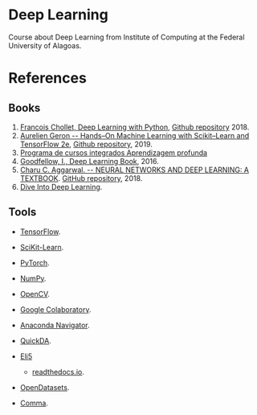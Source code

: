 # Deep Learning

Course about Deep Learning from Institute of Computing at the Federal University of Alagoas.

# References
## Books
1. [Francois Chollet, Deep Learning with Python](https://www.amazon.com.br/Deep-Learning-Python-Francois-Chollet/dp/1617294438), [Github repository](https://github.com/fchollet/deep-learning-with-python-notebooks) 2018.
1. [Aurelien Geron -- Hands–On Machine Learning with Scikit–Learn and TensorFlow 2e](https://www.amazon.com.br/s?i=stripbooks&rh=p_27%3AAurelien+Geron&s=relevancerank&text=Aurelien+Geron&ref=dp_byline_sr_book_1), [Github repository](https://github.com/ageron/handson-ml2), 2019.
1. [Programa de cursos integrados Aprendizagem profunda](https://www.coursera.org/specializations/deep-learning)
1. [Goodfellow, I., Deep Learning Book](https://www.deeplearningbook.org/), 2016.
1. [Charu C. Aggarwal. -- NEURAL NETWORKS AND DEEP LEARNING: A TEXTBOOK](http://www.charuaggarwal.net/neural.htm). [GitHub repository](https://github.com/fchollet/deep-learning-with-python-notebooks), 2018.
1. [Dive Into Deep Learning](https://d2l.ai/index.html).

## Tools

- [TensorFlow](https://www.tensorflow.org/).
- [SciKit-Learn](https://scikit-learn.org/stable/).
- [PyTorch](https://pytorch.org/).
- [NumPy](https://numpy.org/).
- [OpenCV](https://opencv.org/).
- [Google Colaboratory](https://colab.research.google.com/).
- [Anaconda Navigator](https://anaconda.org/anaconda/anaconda-navigator).

- [QuickDA](https://github.com/sid-the-coder/QuickDA).
- [Eli5](https://github.com/TeamHG-Memex/eli5)
    - [readthedocs.io](https://eli5.readthedocs.io/en/latest/overview.html#features).
- [OpenDatasets](https://github.com/JovianML/opendatasets).
- [Comma](https://github.com/jlumbroso/comma).



